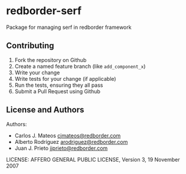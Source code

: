 redborder-serf
==============

Package for managing serf in redborder framework

Contributing
------------
1. Fork the repository on Github
2. Create a named feature branch (like `add_component_x`)
3. Write your change
4. Write tests for your change (if applicable)
5. Run the tests, ensuring they all pass
6. Submit a Pull Request using Github

License and Authors
-------------------
Authors:
- Carlos J. Mateos <cjmateos@redborder.com>
- Alberto Rodríguez <arodriguez@redborder.com>
- Juan J. Prieto <jjprieto@redborder.com>

LICENSE: AFFERO GENERAL PUBLIC LICENSE, Version 3, 19 November 2007
